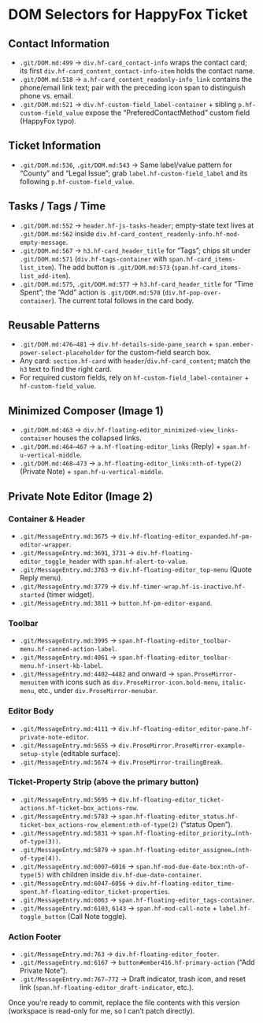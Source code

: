 # DOM Selectors for HappyFox Ticket

## Contact Information
- `.git/DOM.md:499` → `div.hf-card_contact-info` wraps the contact card; its first `div.hf-card_content_contact-info-item` holds the contact name.
- `.git/DOM.md:518` → `a.hf-card_content_readonly-info_link` contains the phone/email link text; pair with the preceding icon span to distinguish phone vs. email.
- `.git/DOM.md:521` → `div.hf-custom-field_label-container` + sibling `p.hf-custom-field_value` expose the “PreferedContactMethod” custom field (HappyFox typo).

## Ticket Information
- `.git/DOM.md:536`, `.git/DOM.md:543` → Same label/value pattern for “County” and “Legal Issue”; grab `label.hf-custom-field_label` and its following `p.hf-custom-field_value`.

## Tasks / Tags / Time
- `.git/DOM.md:552` → `header.hf-js-tasks-header`; empty-state text lives at `.git/DOM.md:562` inside `div.hf-card_content_readonly-info.hf-mod-empty-message`.
- `.git/DOM.md:567` → `h3.hf-card_header_title` for “Tags”; chips sit under `.git/DOM.md:571` (`div.hf-tags-container` with `span.hf-card_items-list_item`). The add button is `.git/DOM.md:573` (`span.hf-card_items-list_add-item`).
- `.git/DOM.md:575`, `.git/DOM.md:577` → `h3.hf-card_header_title` for “Time Spent”; the “Add” action is `.git/DOM.md:578` (`div.hf-pop-over-container`). The current total follows in the card body.

## Reusable Patterns
- `.git/DOM.md:476–481` → `div.hf-details-side-pane_search` + `span.ember-power-select-placeholder` for the custom-field search box.
- Any card: `section.hf-card` with `header`/`div.hf-card_content`; match the `h3` text to find the right card.
- For required custom fields, rely on `hf-custom-field_label-container` + `hf-custom-field_value`.

## Minimized Composer (Image 1)
- `.git/DOM.md:463` → `div.hf-floating-editor_minimized-view_links-container` houses the collapsed links.
- `.git/DOM.md:464–467` → `a.hf-floating-editor_links` (Reply) + `span.hf-u-vertical-middle`.
- `.git/DOM.md:468–473` → `a.hf-floating-editor_links:nth-of-type(2)` (Private Note) + `span.hf-u-vertical-middle`.

## Private Note Editor (Image 2)

### Container & Header
- `.git/MessageEntry.md:3675` → `div.hf-floating-editor_expanded.hf-pm-editor-wrapper`.
- `.git/MessageEntry.md:3691`, `3731` → `div.hf-floating-editor_toggle_header` with `span.hf-alert-to-value`.
- `.git/MessageEntry.md:3763` → `div.hf-floating-editor_top-menu` (Quote Reply menu).
- `.git/MessageEntry.md:3779` → `div.hf-timer-wrap.hf-is-inactive.hf-started` (timer widget).
- `.git/MessageEntry.md:3811` → `button.hf-pm-editor-expand`.

### Toolbar
- `.git/MessageEntry.md:3995` → `span.hf-floating-editor_toolbar-menu.hf-canned-action-label`.
- `.git/MessageEntry.md:4061` → `span.hf-floating-editor_toolbar-menu.hf-insert-kb-label`.
- `.git/MessageEntry.md:4402–4482` and onward → `span.ProseMirror-menuitem` with icons such as `div.ProseMirror-icon.bold-menu`, `italic-menu`, etc., under `div.ProseMirror-menubar`.

### Editor Body
- `.git/MessageEntry.md:4111` → `div.hf-floating-editor_editor-pane.hf-private-note-editor`.
- `.git/MessageEntry.md:5655` → `div.ProseMirror.ProseMirror-example-setup-style` (editable surface).
- `.git/MessageEntry.md:5674` → `div.ProseMirror-trailingBreak`.

### Ticket-Property Strip (above the primary button)
- `.git/MessageEntry.md:5695` → `div.hf-floating-editor_ticket-actions.hf-ticket-box_actions-row`.
- `.git/MessageEntry.md:5783` → `span.hf-floating-editor_status.hf-ticket-box_actions-row_element:nth-of-type(2)` (“status Open”).
- `.git/MessageEntry.md:5831` → `span.hf-floating-editor_priority…(nth-of-type(3))`.
- `.git/MessageEntry.md:5879` → `span.hf-floating-editor_assignee…(nth-of-type(4))`.
- `.git/MessageEntry.md:6007–6016` → `span.hf-mod-due-date-box:nth-of-type(5)` with children inside `div.hf-due-date-container`.
- `.git/MessageEntry.md:6047–6056` → `div.hf-floating-editor_time-spent.hf-floating-editor_ticket-properties`.
- `.git/MessageEntry.md:6063` → `span.hf-floating-editor_tags-container`.
- `.git/MessageEntry.md:6103`, `6143` → `span.hf-mod-call-note` + `label.hf-toggle_button` (Call Note toggle).

### Action Footer
- `.git/MessageEntry.md:763` → `div.hf-floating-editor_footer`.
- `.git/MessageEntry.md:6167` → `button#ember416.hf-primary-action` (“Add Private Note”).
- `.git/MessageEntry.md:767–772` → Draft indicator, trash icon, and reset link (`span.hf-floating-editor_draft-indicator`, etc.).

Once you’re ready to commit, replace the file contents with this version (workspace is read-only for me, so I can’t patch directly).
